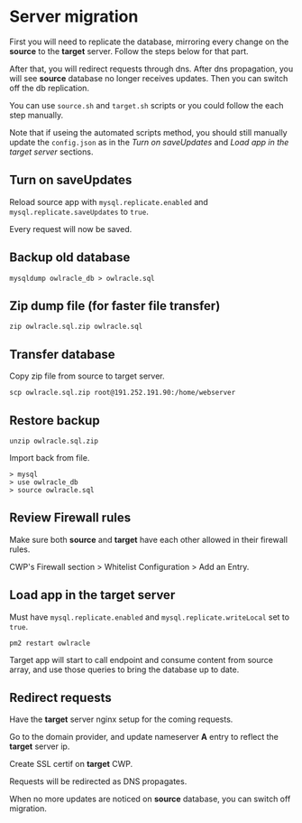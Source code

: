 # Server migration

First you will need to replicate the database, mirroring every change on the **source** to the **target** server. Follow the steps below for that part.

After that, you will redirect requests through dns. After dns propagation, you will see **source** database no longer receives updates. Then you can switch off the db replication.

You can use `source.sh` and `target.sh` scripts or you could follow the each step manually.

Note that if useing the automated scripts method, you should still manually update the `config.json` as in the *Turn on saveUpdates* and *Load app in the target server* sections.

## Turn on saveUpdates

Reload source app with `mysql.replicate.enabled` and `mysql.replicate.saveUpdates` to `true`.

Every request will now be saved.

## Backup old database

```
mysqldump owlracle_db > owlracle.sql
```

## Zip dump file (for faster file transfer)

```
zip owlracle.sql.zip owlracle.sql
```

## Transfer database

Copy zip file from source to target server.

```
scp owlracle.sql.zip root@191.252.191.90:/home/webserver
```

## Restore backup

```
unzip owlracle.sql.zip
```

Import back from file.

```
> mysql
> use owlracle_db
> source owlracle.sql
```

## Review Firewall rules

Make sure both **source** and **target** have each other allowed in their firewall rules.

CWP's Firewall section > Whitelist Configuration > Add an Entry.

## Load app in the target server

Must have `mysql.replicate.enabled` and `mysql.replicate.writeLocal` set to `true`.
```
pm2 restart owlracle
```

Target app will start to call endpoint and consume content from source array, and use those queries to bring the database up to date.

## Redirect requests

Have the **target** server nginx setup for the coming requests.

Go to the domain provider, and update nameserver **A** entry to reflect the **target** server ip.

Create SSL certif on **target** CWP.

Requests will be redirected as DNS propagates.

When no more updates are noticed on **source** database, you can switch off migration.